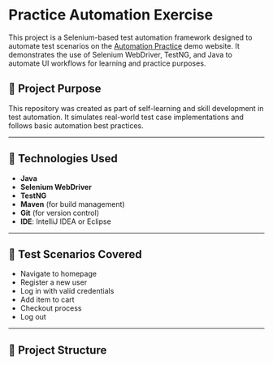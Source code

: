 # Practice Automation Exercise

This project is a Selenium-based test automation framework designed to automate test scenarios on the [Automation Practice](http://automationpractice.com/) demo website. It demonstrates the use of Selenium WebDriver, TestNG, and Java to automate UI workflows for learning and practice purposes.

## 📌 Project Purpose

This repository was created as part of self-learning and skill development in test automation. It simulates real-world test case implementations and follows basic automation best practices.

---

## 🚀 Technologies Used

- **Java**
- **Selenium WebDriver**
- **TestNG**
- **Maven** (for build management)
- **Git** (for version control)
- **IDE**: IntelliJ IDEA or Eclipse

---

## 🧪 Test Scenarios Covered

- Navigate to homepage
- Register a new user
- Log in with valid credentials
- Add item to cart
- Checkout process
- Log out



---

## 📁 Project Structure

